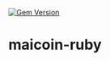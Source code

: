 [![Gem Version](https://badge.fury.io/rb/maicoin.svg)](http://badge.fury.io/rb/maicoin)
# maicoin-ruby
